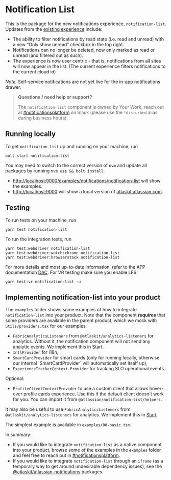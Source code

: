 # Notification List

This is the package for the new notifications experience, `notification-list`. Updates from the [existing experience](https://bitbucket.org/atlassian/pf-home-ui/src/master/) include:

- The ability to filter notifications by read state (i.e. read and unread) with a new “Only show unread” checkbox in the top right.
- Notifications can no longer be deleted, now only marked as read or unread (and filtered out as such).
- The experience is now user centric - that is, notifications from all sites will now appear in the list. (The current experience filters notifications to the current cloud id)

_Note._ Self-service notifications are not yet live for the in-app notifications drawer.

> **Questions / need help or support?**
>
> The `notification-list` component is owned by Your Work; reach out at [#notificationsplatform](https://atlassian.slack.com/archives/CFG86D0HF) on Slack (please use the `!disturbed` alias during business hours).

## Running locally

To get `notification-list` up and running on your machine, run

```
bolt start notification-list
```

You may need to switch to the correct version of `nvm` and update all packages by running `nvm use && bolt install`.

- [http://localhost:9000/examples/notifications/notification-list](http://localhost:9000/examples/notifications/notification-list) will show the examples.
- [http://localhost:9000](http://localhost:9000) will show a local version of [atlaskit.atlassian.com](https://atlaskit.atlassian.com/).

## Testing

To run tests on your machine, run

```
yarn test notification-list
```

To run the integration tests, run

```
yarn test:webdriver notification-list
yarn test:webdriver:watch:chrome notification-list
yarn test:webdriver:browserstack notification-list
```

For more details and most up-to-date information, refer to the AFP documentation [DAC](https://developer.atlassian.com/cloud/framework/atlassian-frontend/development/04-testing/). For VR testing make sure you enable LFS:

```
yarn test:vr notification-list -u
```

## Implementing notification-list into your product

The `examples` folder shows some examples of how to integrate `notification-list` into your product. Note that the component **requires** that some providers are available in the parent product, which we mock with `utils/providers.tsx` for our examples:

- `FabricAnalyticsListeners` from `@atlaskit/analytics-listeners` for analytics. Without it, the notification component will not send any analytic events. We implement this in [Start](https://bitbucket.org/atlassian/uchi-ui/src/fa286eb1d7271716efbc5e339ab0f783e7e68210/src/ui/Layout/v3/NavNotificationsButton/index.tsx#lines-63).
- `IntlProvider` for i18n,
- `SmartCardProvider` for smart cards (only for running locally, otherwise our internal \`SmartCardProvider\` will automatically set itself up),
- `ExperienceTrackerContext.Provider` for tracking SLO operational events.

Optional:

- `ProfileClientContextProvider` to use a custom client that allows hover-over profile cards experience. Use this if the default client doesn't work for you. You can import it from `@atlassian/notification-list/helpers`.

It may also be useful to use `FabricAnalyticsListeners` from `@atlaskit/analytics-listeners` for analytics. We implement this in [Start](https://bitbucket.org/atlassian/uchi-ui/src/fa286eb1d7271716efbc5e339ab0f783e7e68210/src/ui/Layout/v3/NavNotificationsButton/index.tsx#lines-63).

The simplest example is available in `examples/00-basic.tsx`.

In summary:

- If you would like to integrate `notification-list` as a native component into your product, browse some of the examples in the `examples` folder and feel free to reach out in [#notificationsplatform](https://atlassian.slack.com/archives/CFG86D0HF).
- If you would like to integrate `notification-list` through an `iframe` (as a temporary way to get around undesirable dependency issues), see the [@atlaskit/atlassian-notifications](https://atlaskit.atlassian.com/packages/navigation/atlassian-notifications) packages.
